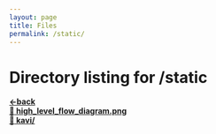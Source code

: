 ```yaml
---
layout: page
title: Files
permalink: /static/
---
```


# Directory listing for /static
[**<-back**](/)  
[**:page_facing_up: high_level_flow_diagram.png**](high_level_flow_diagram.png)  
[**:file_folder: kavi/**](/static/kavi)  
